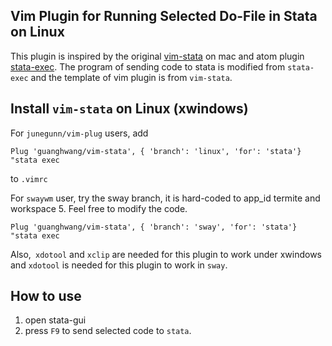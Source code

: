 ## Vim Plugin for Running Selected Do-File in Stata on Linux
This plugin is inspired by the original [vim-stata](https://github.com/zizhongyan/vim-stata) on mac and atom plugin [stata-exec](https://github.com/kylebarron/stata-exec). The program of sending code to stata is modified from `stata-exec` and the template of vim plugin is from `vim-stata`.

## Install `vim-stata` on Linux (xwindows)
For `junegunn/vim-plug` users, add

```
Plug 'guanghwang/vim-stata', { 'branch': 'linux', 'for': 'stata'}  "stata exec
```
to `.vimrc`

For `swaywm` user, try the sway branch, it is hard-coded to app_id termite and workspace 5. Feel free to modify the code.

```
Plug 'guanghwang/vim-stata', { 'branch': 'sway', 'for': 'stata'}  "stata exec
```

Also,` xdotool` and `xclip` are needed for this plugin to work under xwindows and `xdotool` is needed for this plugin to work in `sway`.


## How to use
1. open stata-gui
2. press `F9` to send selected code to `stata`.

